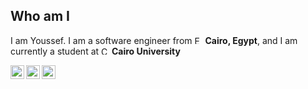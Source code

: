 ## Who am I

<p>
    I am Youssef. I am a software engineer from 
        <img alt="Egypt" width="13px" 
        src="https://cdn-icons-png.flaticon.com/512/323/323324.png"/>
    <b>Cairo, Egypt</b>, and I am currently a student at
        <img alt="Cairo University" width="13px" 
        src="https://cu.edu.eg/ar/images/demo/slideshow/img1.png"/>
    <b>Cairo University</b>
</p>

<a href="https://www.linkedin.com/in/youssef-attai/">
    <img align="left" alt="Youssef's LinkedIn profile" width="22px" src="https://cdn.jsdelivr.net/gh/devicons/devicon/icons/linkedin/linkedin-original.svg"/>
</a>

<a href="https://g.dev/youssef-attai/">
    <img align="left" alt="Youssef's Google Developer profile" width="22px" src="https://cdn.jsdelivr.net/gh/devicons/devicon/icons/google/google-original.svg"/>
</a>

<a href="https://stackoverflow.com/u/14174934/">
    <img align="left" alt="Youssef's StackOverflow profile" width="22px" src="https://uxwing.com/wp-content/themes/uxwing/download/brands-and-social-media/stackoverflow-color-icon.svg"/>
</a>